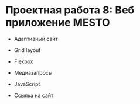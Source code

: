 # Проектная работа 8: Веб приложение MESTO 

* Адаптивный сайт
* Grid layout 
* Flexbox
* Медиазапросы
* JavaScript

* [Ссылка на сайт](https://eddon11.github.io/mesto/index.html)


